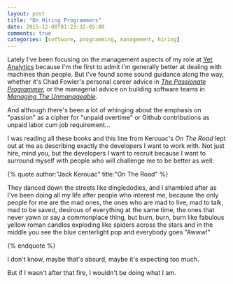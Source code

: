 ```yaml
---
layout: post
title: "On Hiring Programmers"
date: 2015-12-08T01:23:32-05:00
comments: true
categories: [software, programming, management, hiring]
---
```


Lately I've been focusing on the management aspects of my role at
[Yet Analytics][yet] because I'm the first to admit I'm generally better
at dealing with machines than people. But I've found some sound guidance along
the way, whether it's Chad Fowler's personal career advice in
_[The Passionate Programmer][tpp],_ or the managerial advice on building
software teams in _[Managing The Unmanageable][mtu]._

And although there's been a lot of whinging about the emphasis on "passion"
as a cipher for "unpaid overtime" or Github contributions as unpaid labor
cum job requirement...

I was reading all these books and this line from Kerouac's _On The Road_
lept out at me as describing exactly the developers I want to work with.
Not just hire, mind you, but the developers I want to recruit because
I want to surround myself with people who will challenge me to be better as
well:

{% quote author:"Jack Kerouac" title:"On The Road" %}

They danced down the streets like dingledodies, and I shambled after as I've
been doing all my life after people who interest me, because the only people for
me are the mad ones, the ones who are mad to live, mad to talk, mad to be saved,
desirous of everything at the same time, the ones that never yawn or say a
commonplace thing, but burn, burn, burn like fabulous yellow roman candles
exploding like spiders across the stars and in the middle you see the blue
centerlight pop and everybody goes "Awww!"

{% endquote %}

I don't know, maybe that's absurd, maybe it's expecting too much.

But if I wasn't after that fire, I wouldn't be doing what I am.

[yet]: http://www.yetanalytics.com
[tpp]: https://pragprog.com/book/cfcar2/the-passionate-programmer
[mtu]: http://www.managingtheunmanageable.net/

